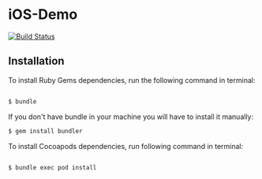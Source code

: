 # iOS-Demo

[![Build Status](https://api.travis-ci.org/enriquebk/iOS-Demo.svg?branch=master)](https://travis-ci.org/enriquebk/iOS-Demo)

## Installation
To install Ruby Gems dependencies, run the following command in terminal: 

```bash

$ bundle

```

If you don't have bundle in your machine you will have to install it manually: 

```bash
$ gem install bundler
```

To install Cocoapods dependencies, run following command in terminal:

```bash

$ bundle exec pod install

```
